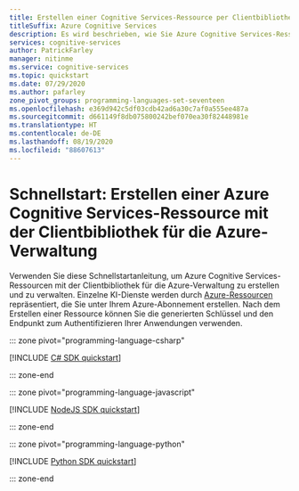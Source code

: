 ```yaml
---
title: Erstellen einer Cognitive Services-Ressource per Clientbibliothek für die Azure-Verwaltung
titleSuffix: Azure Cognitive Services
description: Es wird beschrieben, wie Sie Azure Cognitive Services-Ressourcen mit der Clientbibliothek für die Azure-Verwaltung erstellen und verwalten.
services: cognitive-services
author: PatrickFarley
manager: nitinme
ms.service: cognitive-services
ms.topic: quickstart
ms.date: 07/29/2020
ms.author: pafarley
zone_pivot_groups: programming-languages-set-seventeen
ms.openlocfilehash: e369d942c5df03cdb42ad6a30c7af0a555ee487a
ms.sourcegitcommit: d661149f8db075800242bef070ea30f82448981e
ms.translationtype: HT
ms.contentlocale: de-DE
ms.lasthandoff: 08/19/2020
ms.locfileid: "88607613"
---
```

# <a name="quickstart-create-a-cognitive-services-resource-using-the-azure-management-client-library"></a>Schnellstart: Erstellen einer Azure Cognitive Services-Ressource mit der Clientbibliothek für die Azure-Verwaltung

Verwenden Sie diese Schnellstartanleitung, um Azure Cognitive Services-Ressourcen mit der Clientbibliothek für die Azure-Verwaltung zu erstellen und zu verwalten. Einzelne KI-Dienste werden durch [Azure-Ressourcen](https://docs.microsoft.com/azure/azure-resource-manager/resource-group-portal) repräsentiert, die Sie unter Ihrem Azure-Abonnement erstellen. Nach dem Erstellen einer Ressource können Sie die generierten Schlüssel und den Endpunkt zum Authentifizieren Ihrer Anwendungen verwenden.

::: zone pivot="programming-language-csharp"

[!INCLUDE [C# SDK quickstart](includes/quickstarts/management-csharp.md)]

::: zone-end

::: zone pivot="programming-language-javascript"

[!INCLUDE [NodeJS SDK quickstart](includes/quickstarts/management-node.md)]

::: zone-end

::: zone pivot="programming-language-python"

[!INCLUDE [Python SDK quickstart](includes/quickstarts/management-python.md)]

::: zone-end
